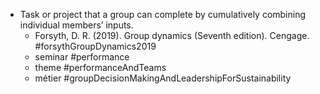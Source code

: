 - Task or project that a group can complete by cumulatively combining individual members’ inputs.
	- Forsyth, D. R. (2019). Group dynamics (Seventh edition). Cengage. #forsythGroupDynamics2019
	- seminar #performance
	- theme #performanceAndTeams
	- métier #groupDecisionMakingAndLeadershipForSustainability